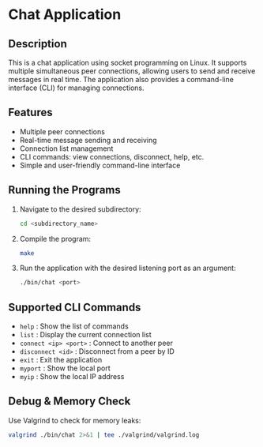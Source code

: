 # Chat Application

## Description

This is a chat application using socket programming on Linux. It supports multiple simultaneous peer connections, allowing users to send and receive messages in real time. The application also provides a command-line interface (CLI) for managing connections.

## Features

- Multiple peer connections
- Real-time message sending and receiving
- Connection list management
- CLI commands: view connections, disconnect, help, etc.
- Simple and user-friendly command-line interface

## Running the Programs
1. Navigate to the desired subdirectory:
   ```sh
   cd <subdirectory_name>
   ```
2. Compile the program:
   ```sh
   make
   ```
3. Run the application with the desired listening port as an argument:

   ```sh
   ./bin/chat <port>
   ```


## Supported CLI Commands

- `help` : Show the list of commands
- `list` : Display the current connection list
- `connect <ip> <port>` : Connect to another peer
- `disconnect <id>` : Disconnect from a peer by ID
- `exit` : Exit the application
- `myport` : Show the local port
- `myip` : Show the local IP address


## Debug & Memory Check

Use Valgrind to check for memory leaks:

```sh
valgrind ./bin/chat 2>&1 | tee ./valgrind/valgrind.log
```
